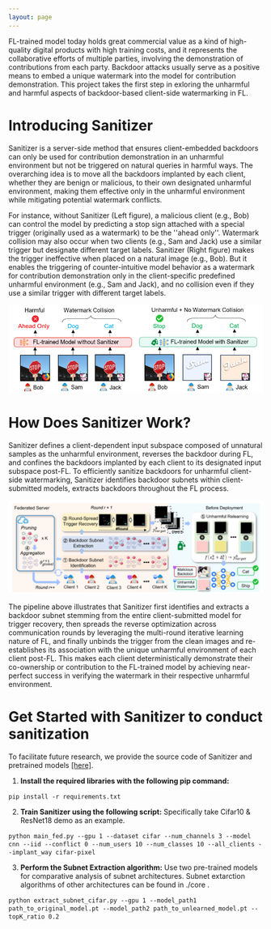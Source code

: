 ```yaml
---
layout: page
---
```


FL-trained model today holds great commercial value as a kind of high-quality digital products with high training costs, and it represents the collaborative efforts of multiple parties, involving the demonstration of contributions from each party. Backdoor attacks usually serve as a positive means to embed a unique watermark into the model for contribution demonstration. This project takes the first step in exloring the unharmful and harmful aspects of backdoor-based client-side watermarking in FL.

# Introducing Sanitizer
Sanitizer is a server-side method that ensures client-embedded backdoors can only be used for contribution demonstration in an unharmful environment but not be triggered on natural queries in harmful ways. The overarching idea is to move all the backdoors implanted by each client, whether they are benign or malicious, to their own designated unharmful environment, making them effective only in the unharmful environment while mitigating potential watermark conflicts.

For instance, without Sanitizer (Left figure), a malicious client (e.g., Bob) can control the model by predicting a stop sign attached with a special trigger (originally used as a watermark) to be the ''ahead only''. Watermark collision may also occur when two clients (e.g., Sam and Jack) use a similar trigger but designate different target labels. Sanitizer (Right figure) makes the trigger ineffective when placed on a natural image (e.g., Bob). But it enables the triggering of counter-intuitive model behavior as a watermark for contribution demonstration only in the client-specific predefined unharmful environment (e.g., Sam and Jack), and no collision even if they use a similar trigger with different target labels.

![](assets/examples.png)

# How Does Sanitizer Work?
Sanitizer defines a client-dependent input subspace composed of unnatural samples as the unharmful environment, reverses the backdoor during FL, and confines the backdoors implanted by each client to its designated input subspace post-FL. To efficiently sanitize backdoors for unharmful client-side watermarking, Sanitizer identifies backdoor subnets within client-submitted models, extracts backdoors throughout the FL process.

![](assets/overview.png)

The pipeline above illustrates that Sanitizer first identifies and extracts a backdoor subnet stemming from the entire client-submitted model for trigger recovery, then spreads the reverse optimization across communication rounds by leveraging the multi-round iterative learning nature of FL, and finally unbinds the trigger from the clean images and re-establishes its association with the unique unharmful environment of each client post-FL. This makes each client deterministically demonstrate their co-ownership or contribution to the FL-trained model by achieving near-perfect success in verifying the watermark in their respective unharmful environment.

# Get Started with Sanitizer to conduct sanitization
To facilitate future research, we provide the source code of Sanitizer and pretrained models [[here]](https://github.com/HKU-TASR/Sanitizer). 

1. **Install the required libraries with the following pip command:**
```commandline
pip install -r requirements.txt
```

2. **Train Sanitizer using the following script:** Specifically take Cifar10 & ResNet18 demo as an example.
```commandline
python main_fed.py --gpu 1 --dataset cifar --num_channels 3 --model cnn --iid --conflict 0 --num_users 10 --num_classes 10 --all_clients --implant_way cifar-pixel
```

3. **Perform the Subnet Extraction algorithm:** Use two pre-trained models for comparative analysis of subnet architectures. Subnet extarction algorithms of other architectures can be found in ./core .
```commandline
python extract_subnet_cifar.py --gpu 1 --model_path1 path_to_original_model.pt --model_path2 path_to_unlearned_model.pt --topK_ratio 0.2
```
